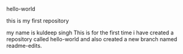 hello-world


this is my first repository


 my name is kuldeep singh
 This is for the first time i have created a repository called hello-world 
 and also created a new branch named readme-edits.
